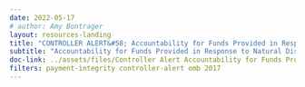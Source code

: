 ```yaml
---
date: 2022-05-17
# author: Amy Bontrager
layout: resources-landing
title: "CONTROLLER ALERT&#58; Accountability for Funds Provided in Response to Natural Disasters"
subtitle: "Accountability for Funds Provided in Response to Natural Disasters"
doc-link: ../assets/files/Controller Alert Accountability for Funds Provided in Response to Natural Disasters_2017.09.13.pdf
filters: payment-integrity controller-alert omb 2017
---
```

